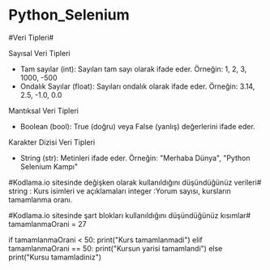 # Python_Selenium

#Veri Tipleri#

Sayısal Veri Tipleri
- Tam sayılar (int): Sayıları tam sayı olarak ifade eder. Örneğin: 1, 2, 3, 1000, -500
- Ondalık Sayılar (float): Sayıları ondalık olarak ifade eder. Örneğin: 3.14, 2.5, -1.0, 0.0

Mantıksal Veri Tipleri
- Boolean (bool): True (doğru) veya False (yanlış) değerlerini ifade eder.

Karakter Dizisi Veri Tipleri
- String (str): Metinleri ifade eder. Örneğin: "Merhaba Dünya", "Python Selenium Kampı"

#Kodlama.io sitesinde değişken olarak kullanıldığını düşündüğünüz verileri#
string : Kurs isimleri ve açıklamaları
integer :Yorum sayısı, kursların tamamlanma oranı.

#Kodlama.io sitesinde şart blokları kullanıldığını düşündüğünüz kısımlar#
tamamlanmaOrani = 27

if tamamlanmaOrani < 50:
    print("Kurs tamamlanmadi")
elif tamamlanmaOrani == 50:
    print("Kursun yarisi tamamlandi")
else
    print("Kursu tamamladiniz")

